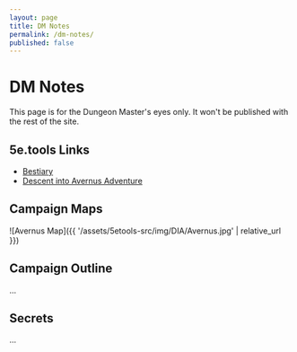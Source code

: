 ```yaml
---
layout: page
title: DM Notes
permalink: /dm-notes/
published: false
---
```


# DM Notes

This page is for the Dungeon Master's eyes only. It won't be published with the rest of the site.

## 5e.tools Links

*   [Bestiary](https://5e.tools/bestiary.html)
*   [Descent into Avernus Adventure](https://5e.tools/adventure.html#DIA)

## Campaign Maps

![Avernus Map]({{ '/assets/5etools-src/img/DIA/Avernus.jpg' | relative_url }})

## Campaign Outline

...

## Secrets

...
